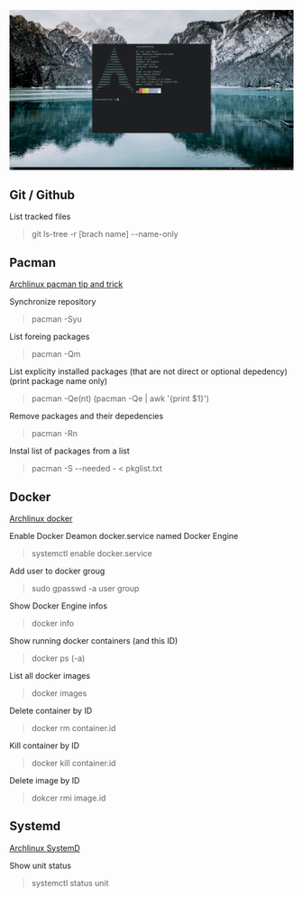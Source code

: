 ![archlinux](https://github.com/BeltaL0wda/dotfiles/blob/main/.dotfile.png)

## Git / Github

List tracked files
> git ls-tree -r [brach name] --name-only



## Pacman

[Archlinux pacman tip and trick](https://wiki.archlinux.org/title/pacman/Tips_and_tricks)

Synchronize repository
> pacman -Syu

List foreing packages
> pacman -Qm

List explicity installed packages (that are not direct or optional depedency) (print package name only)
> pacman -Qe(nt) (pacman -Qe | awk '{print $1}')

Remove packages and their depedencies
> pacman -Rn

Instal list of packages from a list
> pacman -S --needed - < pkglist.txt

## Docker

[Archlinux docker](https://wiki.archlinux.org/title/docker)

Enable Docker Deamon docker.service named Docker Engine
> systemctl enable docker.service

Add user to docker groug
> sudo gpasswd -a user group

Show Docker Engine infos
> docker info

Show running docker containers (and this ID)
> docker ps (-a)

List all docker images
> docker images

Delete container by ID
> docker rm container.id

Kill container by ID
> docker kill container.id

Delete image by ID
> dokcer rmi image.id

## Systemd

[Archlinux SystemD](https://wiki.archlinux.org/title/systemd)

Show unit status
> systemctl status unit
